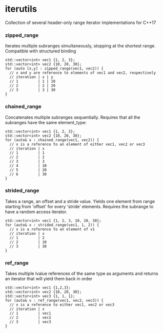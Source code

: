 # iterutils
Collection of several header-only range iterator implementations for C++17

### zipped\_range

Iterates multiple subranges simultaneously, stopping at the shortest range. Compatible with structured binding
```
std::vector<int> vec1 {1, 2, 3};
std::vector<int> vec2 {10, 20, 30};
for (auto [x,y] : zipped_range(vec1, vec2)) {
  // x and y are reference to elements of vec1 and vec2, respectively
  // iteration | x | y
  // 1         | 1 | 10
  // 2         | 2 | 20
  // 3         | 3 | 30
}
```

### chained\_range
Concatenates multiple subranges sequentially. Requires that all the subranges have the same element\_type:
```
std::vector<int> vec1 {1, 2, 3};
std::vector<int> vec2 {10, 20, 30};
for (auto& x : chained_range(vec1, vec2)) {
  // x is a reference to an element of either vec1, vec2 or vec3
  // iteration | x 
  // 1         | 1
  // 2         | 2
  // 3         | 3
  // 4         | 10
  // 5         | 20
  // 6         | 30
}
```

### strided\_range
Takes a range, an offset and a stride value. Yields one element from range starting from 'offset' for every 'stride' elements. Requires the subrange to have a random access iterator.
```
std::vector<int> vec1 {1, 2, 3, 10, 20, 30};
for (auto& x : strided_range(vec1, 1, 2)) {
  // x is a reference to an element of v1
  // iteration | x
  // 1         | 2
  // 2         | 10
  // 3         | 30
}
```

### ref\_range
Takes multiple lvalue references of the same type as arguments and returns an iterator that will yield them back in order
```
std::vector<int> vec1 {1,2,3};
std::vector<int> vec2 {10, 20, 30};
std::vector<int> vec3 {1, 1, 1};
for (auto& v : ref_range(vec1, vec2, vec3)) {
  // x is a reference to either vec1, vec2 or vec3
  // iteration | x
  // 1         | vec1
  // 2         | vec2
  // 3         | vec3
}
```

